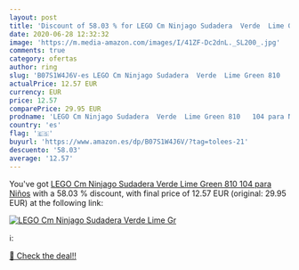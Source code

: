 ```yaml
---
layout: post
title: 'Discount of 58.03 % for LEGO Cm Ninjago Sudadera  Verde  Lime Gr'
date: 2020-06-28 12:32:32
image: 'https://m.media-amazon.com/images/I/41ZF-Dc2dnL._SL200_.jpg'
comments: true
category: ofertas
author: ring
slug: 'B07S1W4J6V-es LEGO Cm Ninjago Sudadera  Verde  Lime Green 810   104 para Niños'
actualPrice: 12.57 EUR
currency: EUR
price: 12.57
comparePrice: 29.95 EUR
prodname: 'LEGO Cm Ninjago Sudadera  Verde  Lime Green 810   104 para Niños'
country: 'es'
flag: '🇪🇸'
buyurl: 'https://www.amazon.es/dp/B07S1W4J6V/?tag=tolees-21'
descuento: '58.03'
average: '12.57'
---
```


You've got [LEGO Cm Ninjago Sudadera  Verde  Lime Green 810   104 para Niños](https://www.amazon.es/dp/B07S1W4J6V/?tag=tolees-21) with a  58.03 % discount, with final price of 12.57 EUR (original: 29.95 EUR) at the following link:

[![LEGO Cm Ninjago Sudadera  Verde  Lime Gr](https://m.media-amazon.com/images/I/41ZF-Dc2dnL._SL200_.jpg)](https://www.amazon.es/dp/B07S1W4J6V/?tag=tolees-21)

ℹ️:


[🛒 Check the deal!!](https://www.amazon.es/dp/B07S1W4J6V/?tag=tolees-21)
